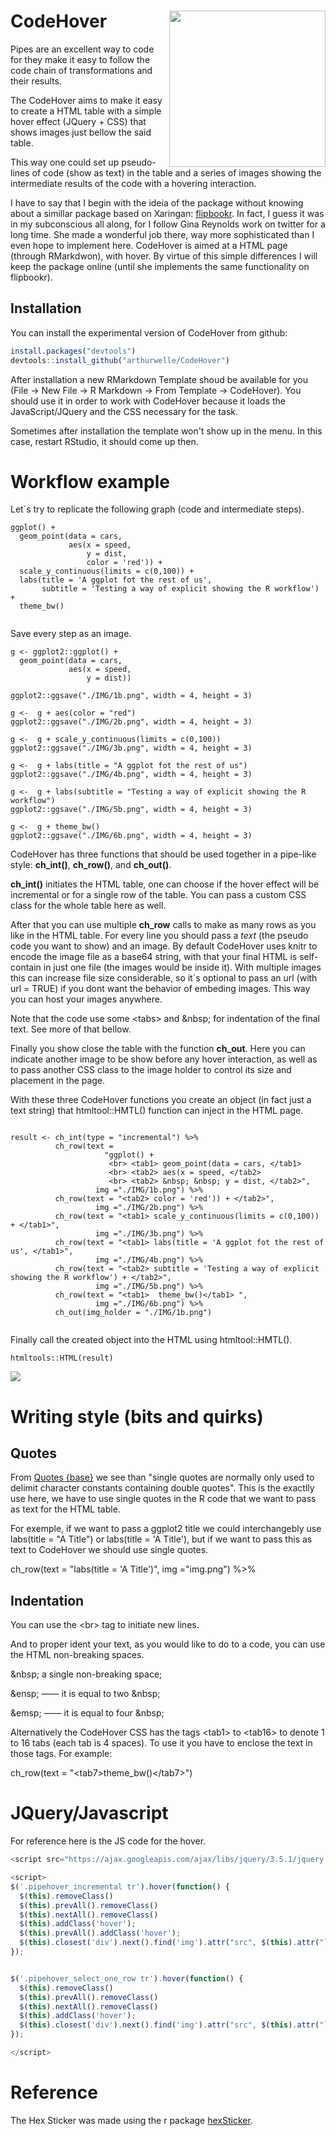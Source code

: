 
# CodeHover <img src="HexSticker/HexSticker.png" align="right" width="250" />

<!-- badges: start -->
<!-- badges: end -->

Pipes are an excellent way to code for they make it easy to follow the code chain of transformations and their results. 

The CodeHover aims to make it easy to create a HTML table with a simple hover effect (JQuery + CSS) that shows images just bellow the said table.

This way one could set up pseudo-lines of code (show as text) in the table and a series of images showing the intermediate results of the code with a hovering interaction.

I have to say that I begin with the ideia of the package without knowing about a simillar package based on Xaringan: <a href= "https://github.com/EvaMaeRey/flipbookr">flipbookr</a>. In fact, I guess it was in my subconscious all along, for I follow Gina Reynolds work on twitter for a long time. She made a wonderful job there, way more sophisticated than I even hope to implement here. CodeHover is aimed at a HTML page (through RMarkdwon), with hover. By virtue of this simple differences I will keep the package online (until she implements the same functionality on flipbookr).

## Installation

You can install the experimental version of CodeHover from github:

``` r
install.packages("devtools")
devtools::install_github("arthurwelle/CodeHover")
```

After installation a new RMarkdown Template shoud be available for you (File -> New File -> R Markdown -> From Template -> CodeHover). You should use it in order to work with CodeHover because it loads the JavaScript/JQuery and the CSS necessary for the task. 

Sometimes after installation the template won't show up in the menu. In this case, restart RStudio, it should come up then.


# Workflow example

Let´s try to replicate the following graph (code and intermediate steps).

```{r, eval=TRUE, echo=TRUE}
ggplot() +
  geom_point(data = cars,
             aes(x = speed, 
                 y = dist,
                 color = 'red')) +
  scale_y_continuous(limits = c(0,100)) +
  labs(title = 'A ggplot fot the rest of us',
       subtitle = 'Testing a way of explicit showing the R workflow') +
  theme_bw()
  
```

Save every step as an image.

```{r, eval=FALSE, echo=TRUE}
g <- ggplot2::ggplot() +
  geom_point(data = cars,
             aes(x = speed, 
                 y = dist))

ggplot2::ggsave("./IMG/1b.png", width = 4, height = 3) 

g <-  g + aes(color = "red")
ggplot2::ggsave("./IMG/2b.png", width = 4, height = 3) 

g <-  g + scale_y_continuous(limits = c(0,100))
ggplot2::ggsave("./IMG/3b.png", width = 4, height = 3) 

g <-  g + labs(title = "A ggplot fot the rest of us")
ggplot2::ggsave("./IMG/4b.png", width = 4, height = 3) 

g <-  g + labs(subtitle = "Testing a way of explicit showing the R workflow")
ggplot2::ggsave("./IMG/5b.png", width = 4, height = 3) 

g <-  g + theme_bw()
ggplot2::ggsave("./IMG/6b.png", width = 4, height = 3) 

```

CodeHover has three functions that should be used together in a pipe-like style: **ch_int()**, **ch_row()**, and **ch_out()**.

**ch_int()** initiates the HTML table, one can choose if the hover effect will be incremental or for a single row of the table. You can pass a custom CSS class for the whole table here as well.
 
After that you can use multiple **ch_row** calls to make as many rows as you like in the HTML table. For every line you should pass a *text* (the pseudo code you want to show) and an image. By default CodeHover uses knitr to encode the image file as a base64 string, with that your final HTML is self-contain in just one file (the images would be inside it). With multiple images this can increase file size considerable, so it´s optional to pass an url (with url = TRUE) if you dont want the behavior of embeding images. This way you can host your images anywhere.

Note that the code use some &lt;tabs> and &amp;nbsp; for indentation of the final text. See more of that bellow.

Finally you show close the table with the function **ch_out**. Here you can indicate another image to be show before any hover interaction, as well as to pass another CSS class to the image holder to control its size and placement in the page.

With these three CodeHover functions you create an object (in fact just a text string) that htmltool::HMTL() function can inject in the HTML page. 


```{r, echo=TRUE}

result <- ch_int(type = "incremental") %>% 
          ch_row(text = 
                     "ggplot() + 
                      <br> <tab1> geom_point(data = cars, </tab1>
                      <br> <tab2> aes(x = speed, </tab2>
                      <br> <tab2> &nbsp; &nbsp; y = dist, </tab2>",
                   img ="./IMG/1b.png") %>% 
          ch_row(text = "<tab2> color = 'red')) + </tab2>",
                   img ="./IMG/2b.png") %>%   
          ch_row(text = "<tab1> scale_y_continuous(limits = c(0,100)) + </tab1>",
                   img ="./IMG/3b.png") %>% 
          ch_row(text = "<tab1> labs(title = 'A ggplot fot the rest of us', </tab1>",
                   img ="./IMG/4b.png") %>%   
          ch_row(text = "<tab2> subtitle = 'Testing a way of explicit showing the R workflow') + </tab2>",
                   img ="./IMG/5b.png") %>% 
          ch_row(text = "<tab1>  theme_bw()</tab1> ",
                   img ="./IMG/6b.png") %>%
          ch_out(img_holder = "./IMG/1b.png") 
  
```

Finally call the created object into the HTML using htmltool::HMTL().


```{r, echo=TRUE}
htmltools::HTML(result)

```

![](Example.gif) 


# Writing style (bits and quirks) 

## Quotes

From <a href="https://stat.ethz.ch/R-manual/R-patched/library/base/html/Quotes.html">Quotes {base}</a> we see than "single quotes are normally only used to delimit character constants containing double quotes". This is the exactlly use here, we have to use single quotes in the R code that we want to pass as text for the HTML table.

For exemple, if we want to pass a ggplot2 title we could interchangebly use labs(title = "A Title") or labs(title = 'A Title'), but if we want to pass this as text to CodeHover we should use single quotes. 

  ch_row(text = "labs(title = 'A Title')",
         img ="img.png") %>% 
         
## Indentation         

You can use the &lt;br> tag to initiate new lines.

And to proper ident your text, as you would like to do to a code, you can use the HTML non-breaking spaces.

&amp;nbsp; a single non-breaking space;

&amp;ensp; —— it is equal to two &amp;nbsp;

&amp;emsp; —— it is equal to four &amp;nbsp;

Alternatively the CodeHover CSS has the tags &lt;tab1> to &lt;tab16> to denote 1 to 16 tabs (each tab is 4 spaces). To use it you have to enclose the text in those tags. For example:

ch_row(text = "&lt;tab7>theme_bw()&lt;/tab7>")


# JQuery/Javascript

For reference here is the JS code for the hover.


``` js
<script src="https://ajax.googleapis.com/ajax/libs/jquery/3.5.1/jquery.min.js"></script>

<script>
$('.pipehover_incremental tr').hover(function() {
  $(this).removeClass()
  $(this).prevAll().removeClass()
  $(this).nextAll().removeClass()
  $(this).addClass('hover');
  $(this).prevAll().addClass('hover');
  $(this).closest('div').next().find('img').attr("src", $(this).attr("link"));
});


$('.pipehover_select_one_row tr').hover(function() {
  $(this).removeClass()
  $(this).prevAll().removeClass()
  $(this).nextAll().removeClass()
  $(this).addClass('hover');
  $(this).closest('div').next().find('img').attr("src", $(this).attr("link"));
});

</script>
```

# Reference

The Hex Sticker was made using the r package <a href="https://github.com/GuangchuangYu/hexSticker">hexSticker</a>. 
